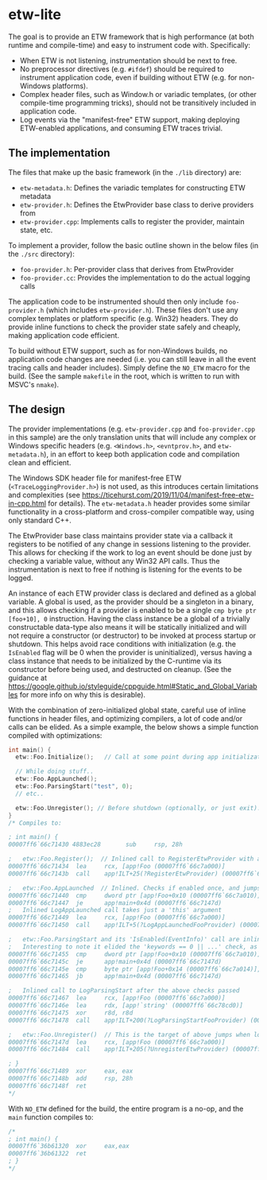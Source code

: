 # etw-lite

The goal is to provide an ETW framework that is high performance (at both
runtime and compile-time) and easy to instrument code with. Specifically:

 - When ETW is not listening, instrumentation should be next to free.
 - No preprocessor directives (e.g. `#ifdef`) should be required to instrument
   application code, even if building without ETW (e.g. for non-Windows platforms).
 - Complex header files, such as Window.h or variadic templates, (or other compile-time 
   programming tricks), should not be transitively included in application code.
 - Log events via the "manifest-free" ETW support, making deploying ETW-enabled
   applications, and consuming ETW traces trivial.

## The implementation

The files that make up the basic framework (in the `./lib` directory) are:

 - `etw-metadata.h`: Defines the variadic templates for constructing ETW metadata
 - `etw-provider.h`: Defines the EtwProvider base class to derive providers from
 - `etw-provider.cpp`: Implements calls to register the provider, maintain state, etc.

To implement a provider, follow the basic outline shown in the below files (in the
`./src` directory):

 - `foo-provider.h`: Per-provider class that derives from EtwProvider
 - `foo-provider.cc`: Provides the implementation to do the actual logging calls

The application code to be instrumented should then only include `foo-provider.h`
(which includes `etw-provider.h`). These files don't use any complex templates or
platform specific (e.g. Win32) headers. They do provide inline functions to check
the provider state safely and cheaply, making application code efficient.

To build without ETW support, such as for non-Windows builds, no application code
changes are needed (i.e. you can still leave in all the event tracing calls and
header includes). Simply define the `NO_ETW` macro for the build. (See the sample
`makefile` in the root, which is written to run with MSVC's `nmake`).

## The design

The provider implementations (e.g. `etw-provider.cpp` and `foo-provider.cpp` in
this sample) are the only translation units that will include any complex or Windows
specific headers (e.g. `<Windows.h>`, `<evntprov.h>`, and `etw-metadata.h`), in an
effort to keep both application code and compilation clean and efficient.

The Windows SDK header file for manifest-free ETW (`<TraceLoggingProvider.h>`) is
not used, as this introduces certain limitations and complexities (see <https://ticehurst.com/2019/11/04/manifest-free-etw-in-cpp.html>
for details). The `etw-metadata.h` header provides some similar functionality in
a cross-platform and cross-compiler compatible way, using only standard C++.

The EtwProvider base class maintains provider state via a callback it registers
to be notified of any change in sessions listening to the provider. This allows
for checking if the work to log an event should be done just by checking a variable
value, without any Win32 API calls. Thus the instrumentation is next to free if
nothing is listening for the events to be logged.

An instance of each ETW provider class is declared and defined as a global variable.
A global is used, as the provider should be a singleton in a binary, and this
allows checking if a provider is enabled to be a single `cmp byte ptr [foo+10], 0`
instruction. Having the class instance be a global of a trivially constructable data-type also
means it will be statically initialized and will not require a constructor (or destructor)
to be invoked at process startup or shutdown. This helps avoid race conditions
with initialization (e.g. the `IsEnabled` flag will be 0 when the provider is
uninitialized), versus having a class instance that needs to be initialized by the
C-runtime via its constructor before being used, and destructed on cleanup.
(See the guidance at <https://google.github.io/styleguide/cppguide.html#Static_and_Global_Variables>
for more info on why this is desirable).

With the combination of zero-initialized global state, careful use of inline
functions in header files, and optimizing compilers, a lot of code and/or calls can be
elided. As a simple example, the below shows a simple function compiled with optimizations:

```cpp
int main() {
  etw::Foo.Initialize();   // Call at some point during app initialization.

  // While doing stuff..
  etw::Foo.AppLaunched();
  etw::Foo.ParsingStart("test", 0);
  // etc..

  etw::Foo.Unregister(); // Before shutdown (optionally, or just exit).
}
/* Compiles to:

; int main() {
00007ff6`66c71430 4883ec28       sub     rsp, 28h

;   etw::Foo.Register();  // Inlined call to RegisterEtwProvider with a 'this' argument
00007ff6`66c71434  lea     rcx, [app!Foo (00007ff6`66c7a000)]
00007ff6`66c7143b  call    app!ILT+25(?RegisterEtwProvider) (00007ff6`66c7101e)

;   etw::Foo.AppLaunched  // Inlined. Checks if enabled once, and jumps over both logging call if not!
00007ff6`66c71440  cmp     dword ptr [app!Foo+0x10 (00007ff6`66c7a010)], 0
00007ff6`66c71447  je      app!main+0x4d (00007ff6`66c7147d)
;   Inlined LogAppLaunched call takes just a 'this' argument
00007ff6`66c71449  lea     rcx, [app!Foo (00007ff6`66c7a000)]
00007ff6`66c71450  call    app!ILT+5(?LogAppLaunchedFooProvider) (00007ff6`66c7100a)

;   etw::Foo.ParsingStart and its 'IsEnabled(EventInfo)' call are inlined. Checks enabled and the logging level.
;   Interesting to note it elided the 'keywords == 0 || ...' check, as it knows that is always true!
00007ff6`66c71455  cmp     dword ptr [app!Foo+0x10 (00007ff6`66c7a010)], 0
00007ff6`66c7145c  je      app!main+0x4d (00007ff6`66c7147d)
00007ff6`66c7145e  cmp     byte ptr [app!Foo+0x14 (00007ff6`66c7a014)], 5
00007ff6`66c71465  jb      app!main+0x4d (00007ff6`66c7147d)

;   Inlined call to LogParsingStart after the above checks passed
00007ff6`66c71467  lea     rcx, [app!Foo (00007ff6`66c7a000)]
00007ff6`66c7146e  lea     rdx, [app!`string' (00007ff6`66c78cd0)]
00007ff6`66c71475  xor     r8d, r8d
00007ff6`66c71478  call    app!ILT+200(?LogParsingStartFooProvider) (00007ff6`66c710cd)

;   etw::Foo.Unregister()  // This is the target of above jumps when logging is disabled.
00007ff6`66c7147d  lea     rcx, [app!Foo (00007ff6`66c7a000)]
00007ff6`66c71484  call    app!ILT+205(?UnregisterEtwProvider) (00007ff6`66c710d2)

; }
00007ff6`66c71489  xor     eax, eax
00007ff6`66c7148b  add     rsp, 28h
00007ff6`66c7148f  ret    
*/
```

With `NO_ETW` defined for the build, the entire program is a no-op, and the `main` function compiles to:

```cpp
/*
; int main() {
00007ff6`36b61320  xor     eax,eax
00007ff6`36b61322  ret
; }
*/
```
